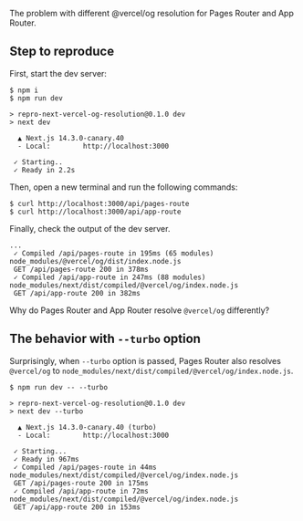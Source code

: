The problem with different @vercel/og resolution for Pages Router and App Router.

## Step to reproduce

First, start the dev server:

```console
$ npm i
$ npm run dev

> repro-next-vercel-og-resolution@0.1.0 dev
> next dev

  ▲ Next.js 14.3.0-canary.40
  - Local:        http://localhost:3000

 ✓ Starting..
 ✓ Ready in 2.2s
```

Then, open a new terminal and run the following commands:

```console
$ curl http://localhost:3000/api/pages-route
$ curl http://localhost:3000/api/app-route
```

Finally, check the output of the dev server.

```console
...
 ✓ Compiled /api/pages-route in 195ms (65 modules)
node_modules/@vercel/og/dist/index.node.js
 GET /api/pages-route 200 in 378ms
 ✓ Compiled /api/app-route in 247ms (88 modules)
node_modules/next/dist/compiled/@vercel/og/index.node.js
 GET /api/app-route 200 in 382ms
```

Why do Pages Router and App Router resolve `@vercel/og` differently?

## The behavior with `--turbo` option

Surprisingly, when `--turbo` option is passed, Pages Router also resolves `@vercel/og` to `node_modules/next/dist/compiled/@vercel/og/index.node.js`.

```console
$ npm run dev -- --turbo

> repro-next-vercel-og-resolution@0.1.0 dev
> next dev --turbo

  ▲ Next.js 14.3.0-canary.40 (turbo)
  - Local:        http://localhost:3000

 ✓ Starting...
 ✓ Ready in 967ms
 ✓ Compiled /api/pages-route in 44ms
node_modules/next/dist/compiled/@vercel/og/index.node.js
 GET /api/pages-route 200 in 175ms
 ✓ Compiled /api/app-route in 72ms
node_modules/next/dist/compiled/@vercel/og/index.node.js
 GET /api/app-route 200 in 153ms
```
